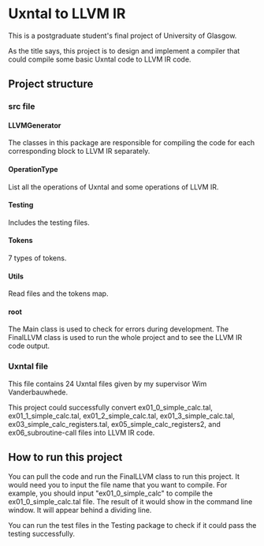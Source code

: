 # Uxntal to LLVM IR


This is a postgraduate student's final project of University of Glasgow.

As the title says, this project is to design and implement a compiler that could compile some basic Uxntal code to LLVM IR code.

## Project structure

### src file
#### LLVMGenerator
The classes in this package are responsible for compiling the code for each corresponding block to LLVM IR separately.

#### OperationType
List all the operations of Uxntal and some operations of LLVM IR.

#### Testing
Includes the testing files.

#### Tokens
7 types of tokens.

#### Utils
Read files and the tokens map.

#### root 
The Main class is used to check for errors during development.
The FinalLLVM class is used to run the whole project and to see the LLVM IR code output.




### Uxntal file

This file contains 24 Uxntal files given by my supervisor Wim Vanderbauwhede. 

This project could successfully convert ex01_0_simple_calc.tal, ex01_1_simple_calc.tal, ex01_2_simple_calc.tal,
ex01_3_simple_calc.tal, ex03_simple_calc_registers.tal, ex05_simple_calc_registers2, and ex06_subroutine-call
files into LLVM IR code.

## How to run this project
You can pull the code and run the FinalLLVM class to run this project. It would need you
to input the file name that you want to compile. For example, you should 
input "ex01_0_simple_calc" to compile the ex01_0_simple_calc.tal file. The result
of it would show in the command line window. It will appear behind a dividing line.

You can run the test files in the Testing package to check if it could pass the testing successfully.
